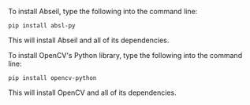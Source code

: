 To install Abseil, type the following into the command line:

    pip install absl-py

This will install Abseil and all of its dependencies.

To install OpenCV's Python library, type the following into the command line:

    pip install opencv-python

This will install OpenCV and all of its dependencies.